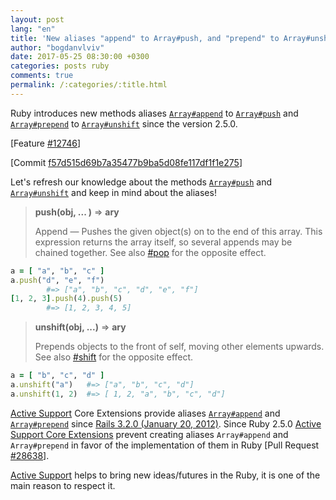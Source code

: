 ```yaml
---
layout: post
lang: "en"
title: 'New aliases "append" to Array#push, and "prepend" to Array#unshift (since Ruby 2.5.0)'
author: "bogdanvlviv"
date: 2017-05-25 08:30:00 +0300
categories: posts ruby
comments: true
permalink: /:categories/:title.html
---
```


Ruby introduces new methods aliases [`Array#append`](https://docs.ruby-lang.org/en/trunk/Array.html#method-i-append) to [`Array#push`](https://docs.ruby-lang.org/en/trunk/Array.html#method-i-push) and [`Array#prepend`](https://docs.ruby-lang.org/en/trunk/Array.html#method-i-prepend) to [`Array#unshift`](https://docs.ruby-lang.org/en/trunk/Array.html#method-i-unshift) since the version 2.5.0.

[Feature [#12746](https://bugs.ruby-lang.org/issues/12746)]

[Commit [f57d515d69b7a35477b9ba5d08fe117df1f1e275](https://github.com/ruby/ruby/commit/f57d515d69b7a35477b9ba5d08fe117df1f1e275)]

Let's refresh our knowledge about the methods [`Array#push`](https://docs.ruby-lang.org/en/trunk/Array.html#method-i-push) and [`Array#unshift`](https://docs.ruby-lang.org/en/trunk/Array.html#method-i-unshift) and keep in mind about the aliases!

> **push(obj, ... )** => **ary**
>
> Append — Pushes the given object(s) on to the end of this array. This expression returns the array itself, so several appends may be chained together. See also [#pop](https://docs.ruby-lang.org/en/trunk/Array.html#method-i-pop) for the opposite effect.

```ruby
a = [ "a", "b", "c" ]
a.push("d", "e", "f")
        #=> ["a", "b", "c", "d", "e", "f"]
[1, 2, 3].push(4).push(5)
        #=> [1, 2, 3, 4, 5]
```

> **unshift(obj, ...)** => **ary**
>
> Prepends objects to the front of self, moving other elements upwards. See also [#shift](https://docs.ruby-lang.org/en/trunk/Array.html#method-i-shift) for the opposite effect.

```ruby
a = [ "b", "c", "d" ]
a.unshift("a")   #=> ["a", "b", "c", "d"]
a.unshift(1, 2)  #=> [ 1, 2, "a", "b", "c", "d"]
```

[Active Support](https://github.com/rails/rails/tree/3-2-stable/activesupport) Core Extensions provide aliases [`Array#append`](https://docs.ruby-lang.org/en/trunk/Array.html#method-i-append) and [`Array#prepend`](https://docs.ruby-lang.org/en/trunk/Array.html#method-i-prepend) since [Rails 3.2.0 (January 20, 2012)](https://github.com/rails/rails/blob/3-2-stable/activesupport/CHANGELOG.md#rails-320-january-20-2012).
Since Ruby 2.5.0 [Active Support Core Extensions](https://github.com/rails/rails/tree/master/activesupport/lib/active_support/core_ext/array) prevent creating aliases `Array#append` and `Array#prepend` in favor of the implementation of them in Ruby [Pull Request [#28638](https://github.com/rails/rails/pull/28638)].

[Active Support](https://github.com/rails/rails/tree/master/activesupport) helps to bring new ideas/futures in the Ruby, it is one of the main reason to respect it.
